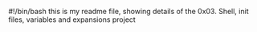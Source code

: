 #!/bin/bash
this is my readme file, showing details of the 0x03. Shell, init files, variables and expansions project
